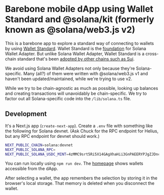 # Barebone mobile dApp using Wallet Standard and @solana/kit (formerly known as @solana/web3.js v2)
This is a barebone app to explore a standard way of connecting to wallets by using [Wallet Standard](https://github.com/wallet-standard/wallet-standard). Wallet Standard is the [foundation](https://docs.phantom.com/developer-powertools/wallet-standard) for Solana Wallet Adapter. But unlike Solana Wallet Adapter, Wallet Standard is a cross-chain standard that's been [adopted by other chains such as Sui](https://docs.sui.io/standards/wallet-standard#managing-wallets).

We avoid using Solana Wallet Adapters not only because they're Solana-specific. Many (all?) of them were written with @solana/web3.js v1 and haven't been updated/maintained, while we're trying to use v2.

While we try to be chain-agnostic as much as possible, looking up balances and creating transactions will unavoidably be chain-specific. We try to factor out all Solana-specific code into the `/lib/solana.ts` file.

## Development
It's a Next.js app (`create-next-app`). Create a `.env` file with something like the following for Solana devnet. (Ask Chuck for the RPC endpoint for Helius, but any RPC endpoint for devnet should work.)
```sh
NEXT_PUBLIC_CHAIN=solana:devnet
NEXT_PUBLIC_SOLANA_RPC=
NEXT_PUBLIC_SOLANA_USDC_MINT=4zMMC9srt5Ri5X14GAgXhaHii3GnPAEERYPJgZJDncDU
```

You can run locally using `npm run dev`. The [homepage](http://localhost:3000/) shows wallets accessible from the dApp.

After selecting a wallet, the app remembers the selection by storing it in the browser's local storage. That memory is deleted when you disconnect the wallet.
